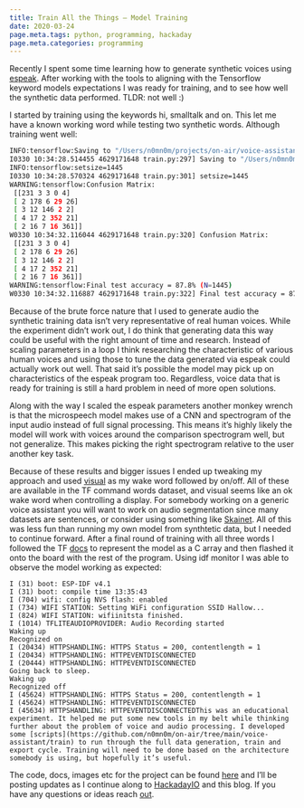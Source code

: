 ```yaml
---
title: Train All the Things — Model Training
date: 2020-03-24
page.meta.tags: python, programming, hackaday
page.meta.categories: programming
---
```


Recently I spent some time learning how to generate synthetic voices
using [espeak](https://burningdaylight.io/posts/train-all-the-things-data-generation/). After working with the tools to
aligning with the Tensorflow keyword models expectations I was ready for training, and to see how well the synthetic
data performed. TLDR: not well :)

I started by training using the keywords hi, smalltalk and on. This let me have a known working word while testing two
synthetic words. Although training went well:

```bash
INFO:tensorflow:Saving to "/Users/n0mn0m/projects/on-air/voice-assistant/train/model/speechcommandstrain/tinyconv.ckpt-18000"
I0330 10:34:28.514455 4629171648 train.py:297] Saving to "/Users/n0mn0m/projects/on-air/voice-assistant/train/model/speechcommandstrain/tinyconv.ckpt-18000"
INFO:tensorflow:setsize=1445
I0330 10:34:28.570324 4629171648 train.py:301] setsize=1445
WARNING:tensorflow:Confusion Matrix:
 [[231 3 3 0 4]
 [ 2 178 6 29 26]
 [ 3 12 146 2 2]
 [ 4 17 2 352 21]
 [ 2 16 7 16 361]]
W0330 10:34:32.116044 4629171648 train.py:320] Confusion Matrix:
 [[231 3 3 0 4]
 [ 2 178 6 29 26]
 [ 3 12 146 2 2]
 [ 4 17 2 352 21]
 [ 2 16 7 16 361]]
WARNING:tensorflow:Final test accuracy = 87.8% (N=1445)
W0330 10:34:32.116887 4629171648 train.py:322] Final test accuracy = 87.8% (N=1445)The model didn’t respond well once it was loaded onto the ESP-EYE. I tried a couple more rounds with other keywords and spectrogram samples with similar results.
```

Because of the brute force nature that I used to generate audio the synthetic training data isn’t very representative of
real human voices. While the experiment didn’t work out, I do think that generating data this way could be useful with
the right amount of time and research. Instead of scaling parameters in a loop I think researching the characteristic of
various human voices and using those to tune the data generated via espeak could actually work out well. That said it’s
possible the model may pick up on characteristics of the espeak program too. Regardless, voice data that is ready for
training is still a hard problem in need of more open solutions.

Along with the way I scaled the espeak parameters another monkey wrench is that the microspeech model makes use of a CNN
and spectrogram of the input audio instead of full signal processing. This means it’s highly likely the model will work
with voices around the comparison spectrogram well, but not generalize. This makes picking the right spectrogram
relative to the user another key task.

Because of these results and bigger issues I ended up tweaking my approach and
used [visual](https://github.com/n0mn0m/on-air/tree/main/voice-assistant/smalltalk/main/main_functions.cc) as my wake
word followed by on/off. All of these are available in the TF command words dataset, and visual seems like an ok wake
word when controlling a display. For somebody working on a generic voice assistant you will want to work on audio
segmentation since many datasets are sentences, or consider using something
like [Skainet](https://github.com/espressif/esp-skainet). All of this was less fun than running my own model from
synthtetic data, but I needed to continue forward. After a final round of training with all three words I followed the
TF [docs](https://www.tensorflow.org/lite/microcontrollers?hl=he) to represent the model as a C array and then flashed
it onto the board with the rest of the program. Using idf monitor I was able to observe the model working as expected:

```shell
I (31) boot: ESP-IDF v4.1
I (31) boot: compile time 13:35:43
I (704) wifi: config NVS flash: enabled
I (734) WIFI STATION: Setting WiFi configuration SSID Hallow...
I (824) WIFI STATION: wifiinitsta finished.
I (1014) TFLITEAUDIOPROVIDER: Audio Recording started
Waking up
Recognized on
I (20434) HTTPSHANDLING: HTTPS Status = 200, contentlength = 1
I (20434) HTTPSHANDLING: HTTPEVENTDISCONNECTED
I (20444) HTTPSHANDLING: HTTPEVENTDISCONNECTED
Going back to sleep.
Waking up
Recognized off
I (45624) HTTPSHANDLING: HTTPS Status = 200, contentlength = 1
I (45624) HTTPSHANDLING: HTTPEVENTDISCONNECTED
I (45634) HTTPSHANDLING: HTTPEVENTDISCONNECTEDThis was an educational experiment. It helped me put some new tools in my belt while thinking further about the problem of voice and audio processing. I developed some [scripts](https://github.com/n0mn0m/on-air/tree/main/voice-assistant/train) to run through the full data generation, train and export cycle. Training will need to be done based on the architecture somebody is using, but hopefully it’s useful.
```

The code, docs, images etc for the project can be found [here](https://github.com/n0mn0m/on-air) and I’ll be posting
updates as I continue along to [HackadayIO](https://hackaday.io/project/170228-on-air) and this blog. If you have any
questions or ideas reach [out](mailto:n0mn0m@burningdaylight.io).
